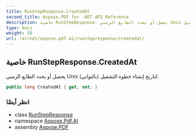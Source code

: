 ```yaml
---
title: RunStepResponse.CreatedAt
second_title: Aspose.PDF for .NET API Reference
description: خاصية RunStepResponse. يحصل أو يحدد الطابع الزمني Unix بالثواني لتاريخ إنشاء خطوة التشغيل
type: docs
weight: 50
url: /ar/net/aspose.pdf.ai/runstepresponse/createdat/
---
```

## خاصية RunStepResponse.CreatedAt

يحصل أو يحدد الطابع الزمني Unix (بالثواني) لتاريخ إنشاء خطوة التشغيل.

```csharp
public long CreatedAt { get; set; }
```

### انظر أيضًا

* class [RunStepResponse](../)
* namespace [Aspose.Pdf.AI](../../../aspose.pdf.ai/)
* assembly [Aspose.PDF](../../../)